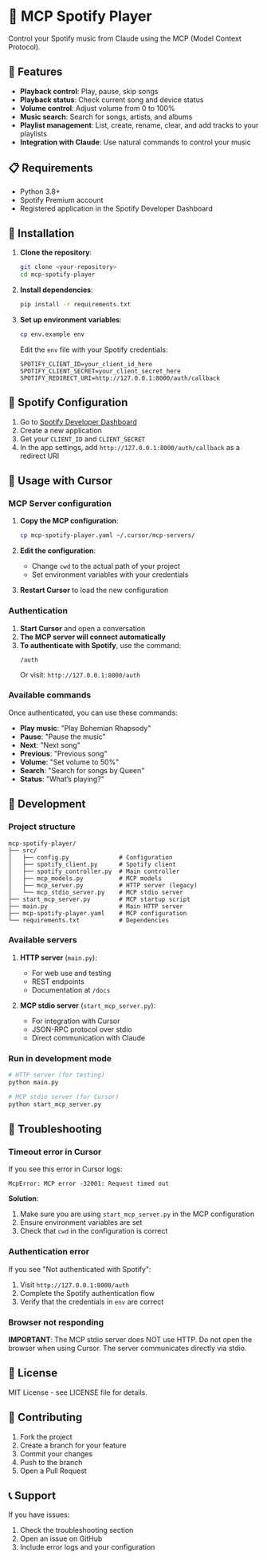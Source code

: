 # 🎵 MCP Spotify Player

Control your Spotify music from Claude using the MCP (Model Context Protocol).

## 🚀 Features

- **Playback control**: Play, pause, skip songs
- **Playback status**: Check current song and device status
- **Volume control**: Adjust volume from 0 to 100%
- **Music search**: Search for songs, artists, and albums
- **Playlist management**: List, create, rename, clear, and add tracks to your playlists
- **Integration with Claude**: Use natural commands to control your music

## 📋 Requirements

- Python 3.8+
- Spotify Premium account
- Registered application in the Spotify Developer Dashboard

## 🔧 Installation

1. **Clone the repository**:
   ```bash
   git clone <your-repository>
   cd mcp-spotify-player
   ```

2. **Install dependencies**:
   ```bash
   pip install -r requirements.txt
   ```

3. **Set up environment variables**:
   ```bash
   cp env.example env
   ```
   
   Edit the `env` file with your Spotify credentials:
   ```env
   SPOTIFY_CLIENT_ID=your_client_id_here
   SPOTIFY_CLIENT_SECRET=your_client_secret_here
   SPOTIFY_REDIRECT_URI=http://127.0.0.1:8000/auth/callback
   ```

## 🔐 Spotify Configuration

1. Go to [Spotify Developer Dashboard](https://developer.spotify.com/dashboard)
2. Create a new application
3. Get your `CLIENT_ID` and `CLIENT_SECRET`
4. In the app settings, add `http://127.0.0.1:8000/auth/callback` as a redirect URI

## 🎯 Usage with Cursor

### MCP Server configuration

1. **Copy the MCP configuration**:
   ```bash
   cp mcp-spotify-player.yaml ~/.cursor/mcp-servers/
   ```

2. **Edit the configuration**:
   - Change `cwd` to the actual path of your project
   - Set environment variables with your credentials

3. **Restart Cursor** to load the new configuration

### Authentication

1. **Start Cursor** and open a conversation
2. **The MCP server will connect automatically**
3. **To authenticate with Spotify**, use the command:
   ```
   /auth
   ```
   Or visit: `http://127.0.0.1:8000/auth`

### Available commands

Once authenticated, you can use these commands:

- **Play music**: "Play Bohemian Rhapsody"
- **Pause**: "Pause the music"
- **Next**: "Next song"
- **Previous**: "Previous song"
- **Volume**: "Set volume to 50%"
- **Search**: "Search for songs by Queen"
- **Status**: "What’s playing?"

## 🔧 Development

### Project structure

```
mcp-spotify-player/
├── src/
│   ├── config.py              # Configuration
│   ├── spotify_client.py      # Spotify client
│   ├── spotify_controller.py  # Main controller
│   ├── mcp_models.py          # MCP models
│   ├── mcp_server.py          # HTTP server (legacy)
│   └── mcp_stdio_server.py    # MCP stdio server
├── start_mcp_server.py        # MCP startup script
├── main.py                    # Main HTTP server
├── mcp-spotify-player.yaml    # MCP configuration
└── requirements.txt           # Dependencies
```

### Available servers

1. **HTTP server** (`main.py`):
   - For web use and testing
   - REST endpoints
   - Documentation at `/docs`

2. **MCP stdio server** (`start_mcp_server.py`):
   - For integration with Cursor
   - JSON-RPC protocol over stdio
   - Direct communication with Claude

### Run in development mode

```bash
# HTTP server (for testing)
python main.py

# MCP stdio server (for Cursor)
python start_mcp_server.py
```

## 🐛 Troubleshooting

### Timeout error in Cursor

If you see this error in Cursor logs:
```
McpError: MCP error -32001: Request timed out
```

**Solution**:
1. Make sure you are using `start_mcp_server.py` in the MCP configuration
2. Ensure environment variables are set
3. Check that `cwd` in the configuration is correct

### Authentication error

If you see "Not authenticated with Spotify":
1. Visit `http://127.0.0.1:8000/auth`
2. Complete the Spotify authentication flow
3. Verify that the credentials in `env` are correct

### Browser not responding

**IMPORTANT**: The MCP stdio server does NOT use HTTP. Do not open the browser when using Cursor. The server communicates directly via stdio.

## 📝 License

MIT License - see LICENSE file for details.

## 🤝 Contributing

1. Fork the project
2. Create a branch for your feature
3. Commit your changes
4. Push to the branch
5. Open a Pull Request

## 📞 Support

If you have issues:
1. Check the troubleshooting section
2. Open an issue on GitHub
3. Include error logs and your configuration
